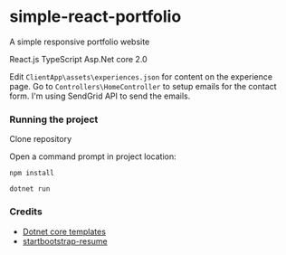 # simple-react-portfolio
A simple responsive portfolio website

React.js
TypeScript
Asp.Net core 2.0

Edit `ClientApp\assets\experiences.json` for content on the experience page.
Go to `Controllers\HomeController` to setup emails for the contact form. I'm using SendGrid API to send the emails.

### Running the project

Clone repository

Open a command prompt in project location:

`npm install`

`dotnet run`

### Credits

* [Dotnet core templates](https://github.com/aspnet/JavaScriptServices) 
* [startbootstrap-resume](https://github.com/BlackrockDigital/startbootstrap-resume)